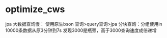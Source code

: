 # optimize_cws
jpa 大数据查询慢：
使用原生bson 查询>query查询>jpa
分块查询：分组使用in  10000条数据从原3分钟到7s
  发现3000是瓶颈，高于3000查询速度成倍递增
